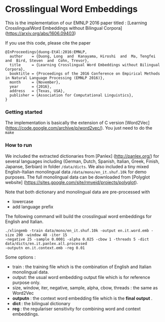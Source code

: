 # Crosslingual Word Embeddings
This is the implementation of our EMNLP 2016 paper titled : 
[Learning CrosslingualWord Embeddings without Bilingual Corpora] (https://arxiv.org/abs/1606.09403)

If you use  this code, please cite the paper 

```
@InProceedings{duong-EtAl:2016:EMNLP,
  author    = {Duong, Long  and  Kanayama, Hiroshi  and  Ma, Tengfei  and  Bird, Steven  and  Cohn, Trevor},
  title     = {Learning Crosslingual Word Embeddings without Bilingual Corpora},
  booktitle = {Proceedings of the 2016 Conference on Empirical Methods in Natural Language Processing (EMNLP 2016)},
  month     = {November},
  year      = {2016},
  address   = {Texas, USA},
  publisher = {Association for Computational Linguistics},
}
```
### Getting started
The implementation is basically the extension of C version [Word2Vec] (https://code.google.com/archive/p/word2vec/). You just need to do the `make`

### How to run  
We included the extracted dictionaries from [Panlex] (http://panlex.org/) for several languages including (German, Dutch, Spanish, Italian, Greek, Finish, Japanse, Serbian) in folder `/data/dicts`. We also included a tiny mixed English-Italian monolingual data `/data/mono/en_it.shuf.10k`
for demo purposes. The full monolingual data can be downloaded from [Polyglot website] (https://sites.google.com/site/rmyeid/projects/polyglot).

Note that both dictionary and monolingual data are pre-processed with 
- lowercase 
- add language prefix 

The following command will build the crosslingual word embeddings for English and Italian. 
```
./xlingemb -train data/mono/en_it.shuf.10k -output en.it.word.emb -size 200 -window 48 -iter 15 
-negative 25 -sample 0.0001 -alpha 0.025 -cbow 1 -threads 5 -dict data/dicts/en.it.panlex.all.processed 
-outputn en.it.context.emb -reg 0.01
```
Some options :
- train : the training file which is the combination of English and Italian monolingual data. 
- output: the usual word embedding output file which is for reference purpose only.  
- size, window, iter, negative, sample, alpha, cbow, threads : the same as Word2Vec
- <b>outputn</b> : the context word embedding file which is the <b> final output </b>. 
- <b> dict </b>: the bilingual dictionary 
- <b> reg </b> : the regulariser sensitivity for combining word and context embeddings. 

